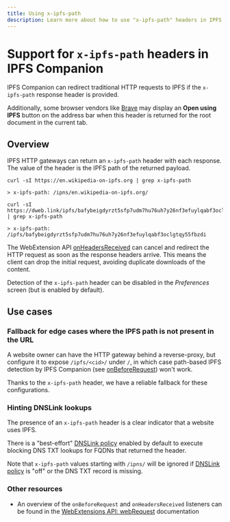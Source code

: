```yaml
---
title: Using x-ipfs-path
description: Learn more about how to use "x-ipfs-path" headers in IPFS Companion.
---
```


# Support for `x-ipfs-path` headers in IPFS Companion

IPFS Companion can redirect traditional HTTP requests to IPFS if the `x-ipfs-path` response header is provided.

Additionally, some browser vendors like [Brave](https://brave.com/ipfs-support/) may display an **Open using IPFS** button on the address bar when this header is returned for the root document in the current tab.

## Overview

IPFS HTTP gateways can return an `x-ipfs-path` header with each response. The value of the header is the IPFS path of the returned payload.

```shell
curl -sI https://en.wikipedia-on-ipfs.org | grep x-ipfs-path

> x-ipfs-path: /ipns/en.wikipedia-on-ipfs.org/
```

```shell
curl -sI https://dweb.link/ipfs/bafybeigdyrzt5sfp7udm7hu76uh7y26nf3efuylqabf3oclgtqy55fbzdi | grep x-ipfs-path

> x-ipfs-path: /ipfs/bafybeigdyrzt5sfp7udm7hu76uh7y26nf3efuylqabf3oclgtqy55fbzdi
```

The WebExtension API [onHeadersReceived](https://developer.mozilla.org/en-US/docs/Mozilla/Add-ons/WebExtensions/API/webRequest/onHeadersReceived) can cancel and redirect the HTTP request as soon as the response headers arrive. This means the client can drop the initial request, avoiding duplicate downloads of the content.

Detection of the `x-ipfs-path` header can be disabled in the _Preferences_ screen (but is enabled by default).

## Use cases

### Fallback for edge cases where the IPFS path is not present in the URL

A website owner can have the HTTP gateway behind a reverse-proxy, but configure it to expose `/ipfs/<cid>/` under `/`, in which case path-based IPFS detection by IPFS Companion (see [onBeforeRequest](https://developer.mozilla.org/en-US/Add-ons/WebExtensions/API/webRequest/onBeforeRequest)) won't work.

Thanks to the `x-ipfs-path` header, we have a reliable fallback for these configurations.

### Hinting DNSLink lookups

The presence of an `x-ipfs-path` header is a clear indicator that a website uses IPFS.

There is a "best-effort" [DNSLink policy](dnslink-companion.md) enabled by default to execute blocking DNS TXT lookups for FQDNs that returned the header.

Note that `x-ipfs-path` values starting with `/ipns/` will be ignored if [DNSLink policy](dnslink-companion.md) is "off" or the DNS TXT record is missing.

### Other resources

- An overview of the `onBeforeRequest` and `onHeadersReceived` listeners can be found in the [WebExtensions API: webRequest](https://developer.mozilla.org/en-US/docs/Mozilla/Add-ons/WebExtensions/API/webRequest) documentation
